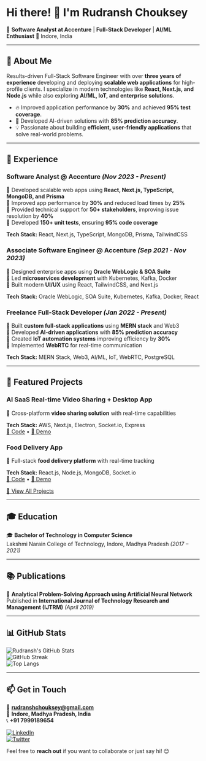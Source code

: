 # Hi there! 👋 I'm Rudransh Chouksey

🚀 **Software Analyst at Accenture** | **Full-Stack Developer** | **AI/ML Enthusiast**
📍 Indore, India

---

## 📜 About Me  
Results-driven Full-Stack Software Engineer with over **three years of experience** developing and deploying **scalable web applications** for high-profile clients. I specialize in modern technologies like **React, Next.js, and Node.js** while also exploring **AI/ML, IoT, and enterprise solutions**.

- 🔥 Improved application performance by **30%** and achieved **95% test coverage**.
- 🧠 Developed AI-driven solutions with **85% prediction accuracy**.
- 💡 Passionate about building **efficient, user-friendly applications** that solve real-world problems.

---

## 💼 Experience  
### **Software Analyst** @ Accenture *(Nov 2023 - Present)*
🔹 Developed scalable web apps using **React, Next.js, TypeScript, MongoDB, and Prisma**  
🔹 Improved app performance by **30%** and reduced load times by **25%**  
🔹 Provided technical support for **50+ stakeholders**, improving issue resolution by **40%**  
🔹 Developed **150+ unit tests**, ensuring **95% code coverage**  

**Tech Stack:** React, Next.js, TypeScript, MongoDB, Prisma, TailwindCSS  

### **Associate Software Engineer** @ Accenture *(Sep 2021 - Nov 2023)*
🔹 Designed enterprise apps using **Oracle WebLogic & SOA Suite**  
🔹 Led **microservices development** with Kubernetes, Kafka, Docker  
🔹 Built modern **UI/UX** using React, TailwindCSS, and Next.js  

**Tech Stack:** Oracle WebLogic, SOA Suite, Kubernetes, Kafka, Docker, React  

### **Freelance Full-Stack Developer** *(Jan 2022 - Present)*
🔹 Built **custom full-stack applications** using **MERN stack** and Web3  
🔹 Developed **AI-driven applications** with **85% prediction accuracy**  
🔹 Created **IoT automation systems** improving efficiency by **30%**  
🔹 Implemented **WebRTC** for real-time communication  

**Tech Stack:** MERN Stack, Web3, AI/ML, IoT, WebRTC, PostgreSQL  

---

## 🚀 Featured Projects  
### **AI SaaS Real-time Video Sharing + Desktop App**
🔹 Cross-platform **video sharing solution** with real-time capabilities

**Tech Stack:** AWS, Next.js, Electron, Socket.io, Express  
[🔗 Code](#) • [🔗 Demo](#)  

### **Food Delivery App**
🔹 Full-stack **food delivery platform** with real-time tracking

**Tech Stack:** React.js, Node.js, MongoDB, Socket.io  
[🔗 Code](#) • [🔗 Demo](#)  

[🔗 View All Projects](#)

---

## 🎓 Education  
🎓 **Bachelor of Technology in Computer Science**  
Lakshmi Narain College of Technology, Indore, Madhya Pradesh *(2017 – 2021)*

---

## 📚 Publications  
📄 **Analytical Problem-Solving Approach using Artificial Neural Network**  
Published in **International Journal of Technology Research and Management (IJTRM)** *(April 2019)*

---

## 📊 GitHub Stats  
![Rudransh's GitHub Stats](https://github-readme-stats.vercel.app/api?username=your-github-username&show_icons=true&theme=radical)  
![GitHub Streak](https://github-readme-streak-stats.herokuapp.com/?user=your-github-username&theme=radical)  
![Top Langs](https://github-readme-stats.vercel.app/api/top-langs/?username=your-github-username&layout=compact&theme=radical)

---

## 📫 Get in Touch  
📧 **rudranshchouksey@gmail.com**  
📍 **Indore, Madhya Pradesh, India**  
📞 **+91 7999189654**  

[![LinkedIn](https://img.shields.io/badge/LinkedIn-RudranshChouksey-blue?style=for-the-badge&logo=linkedin)](https://linkedin.com/in/your-profile)  
[![Twitter](https://img.shields.io/badge/Twitter-@yourhandle-blue?style=for-the-badge&logo=twitter)](https://twitter.com/yourhandle)  

Feel free to **reach out** if you want to collaborate or just say hi! 😊
